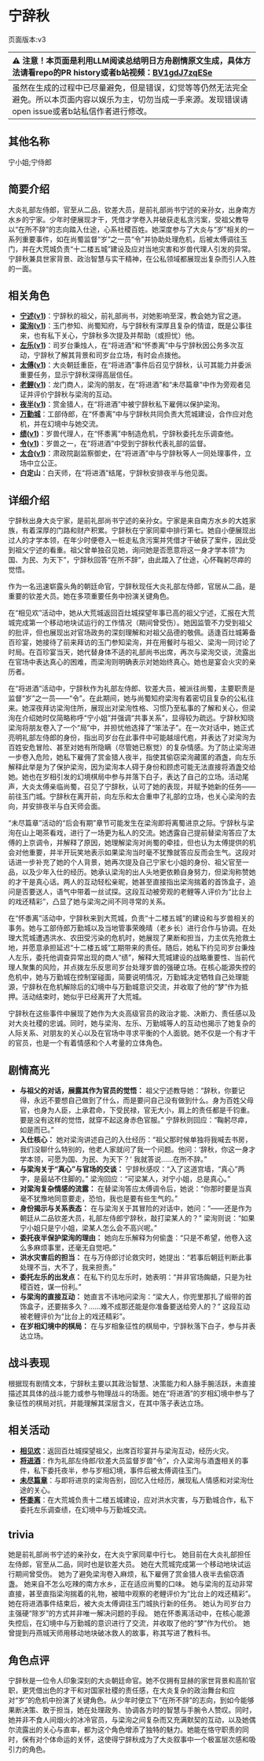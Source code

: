 # 宁辞秋
页面版本:v3
 

| :warning: 注意！本页面是利用LLM阅读总结明日方舟剧情原文生成，具体方法请看repo的PR history或者b站视频：[BV1gdJ7zqESe](https://www.bilibili.com/video/BV1gdJ7zqESe/)         |
|:----------------------------|
| 虽然在生成的过程中已尽量避免，但是错误，幻觉等等仍然无法完全避免。所以本页面内容以娱乐为主，切勿当成一手来源。发现错误请open issue或者b站私信作者进行修改。|



## 其他名称
宁小姐;宁侍郎
## 简要介绍
大炎礼部左侍郎，官至从二品，钦差大员，是前礼部尚书宁述的亲孙女，出身南方水乡的宁家。少年时便展现才干，凭借才学卷入并破获走私贪污案，受祖父教导以“在所不辞”的志向踏入仕途，心系社稷百姓。她深度参与了大炎与“岁”相关的一系列重要事件，如在尚蜀监督“岁”之一员“令”并协助处理危机，后被太傅调往玉门，并在大荒城负责“十二楼五城”建设及应对当地灾害和岁兽代理人引发的异常。宁辞秋兼具世家背景、政治智慧与实干精神，在公私领域都展现出复杂而引人入胜的一面。
## 相关角色
-   **[宁述](extended_char_ning_shu.md)([v1](../chars/extended_char_ning_shu.md))**：宁辞秋的祖父，前礼部尚书，对她影响至深，教会她为官之道。
-   **[梁洵](extended_char_liang_xun.md)([v1](../chars/extended_char_liang_xun.md))**：玉门参知、尚蜀知府，与宁辞秋有深厚且复杂的情谊，既是公事往来，也有私下关心，宁辞秋多次提及并帮助（或担忧）他。
-   **[左乐](char_4121_zuole.md)([v1](../chars/char_4121_zuole.md))**：司岁台秉烛人，在“将进酒”和“怀黍离”中与宁辞秋因公务多次互动，宁辞秋了解其背景和司岁台立场，有时会点拨他。
-   **[太傅](extended_char_tai_fu.md)([v1](../chars/extended_char_tai_fu.md))**：大炎朝廷重臣，在“将进酒”事件后召见宁辞秋，认可其能力并委派重要任务，显示宁辞秋深得高层信任。
-   **[老鲤](char_322_lmlee.md)([v1](../chars/char_322_lmlee.md))**：龙门商人，梁洵的朋友，在“将进酒”和“未尽篇章”中作为旁观者见证并评价宁辞秋与梁洵的互动。
-   **[夜半](char_476_blkngt.md)([v1](../chars/char_476_blkngt.md))**：赏金猎人，在“将进酒”中被宁辞秋私下雇佣以保护梁洵。
-   **[万勤城](extended_char_wan_qin_cheng.md)**：工部侍郎，在“怀黍离”中与宁辞秋共同负责大荒城建设，合作应对危机，并在幻境中与她交流。
-   **[绩](extended_char_ji.md)([v1](../chars/extended_char_ji.md))**：岁兽代理人，在“怀黍离”中制造危机，宁辞秋委托左乐调查他。
-   **[令](char_2023_ling.md)([v1](../chars/char_2023_ling.md))**：岁兽之一，在“将进酒”中受到宁辞秋代表礼部的监督。
-   **[太合](extended_char_tai_he.md)([v1](../chars/extended_char_tai_he.md))**：肃政院副监察御史，在“将进酒”中与宁辞秋等人一同处理事件，立场中立公正。
-   **白定山**：白天师，在“将进酒”结尾，宁辞秋安排夜半与他见面。
## 详细介绍
宁辞秋出身大炎宁家，是前礼部尚书宁述的亲孙女。宁家是来自南方水乡的大姓家族，有着深厚的门路和财产积累。宁辞秋在宁家同辈中排行第七。她自小便展现出过人的才学本领，在年少时便卷入一桩走私贪污案并凭借才干破获了案件，因此受到祖父宁述的看重。祖父曾单独召见她，询问她是否愿意将这一身才学本领“为国、为民、为天下”，宁辞秋回答“在所不辞”，由此踏入了仕途，心怀鞠躬尽瘁的觉悟。

作为一名迅速崭露头角的朝廷命官，宁辞秋现任大炎礼部左侍郎，官居从二品，是重要的钦差大员。她在多项重要任务中扮演关键角色。

在“相见欢”活动中，她从大荒城返回百灶城探望年事已高的祖父宁述，汇报在大荒城完成第一个移动地块试运行的工作情况（期间曾受伤）。她因监管不力受到祖父的批评，但也展现出对官场政务的深刻理解和对祖父品德的敬佩。适逢百灶城筹备百珍宴，她接待了前来拜访的玉门参知梁洵，并在用餐时与祖父、梁洵一同讨论了时局。在百珍宴当天，她代替身体不适的礼部尚书出席，再次与梁洵交谈，流露出在官场中表达真心的困难，而梁洵则明确表示对她始终真心。她也是宴会火灾的亲历者。

在“将进酒”活动中，宁辞秋作为礼部左侍郎、钦差大员，被派往尚蜀，主要职责是监督“岁”之一员——“令”。在此期间，她与尚蜀知府梁洵有着密切且复杂的公私往来。她深夜拜访梁洵住所，展现出对梁洵性格、习惯乃至私事的了解和关心，但梁洵在介绍她时仅简略称呼“宁小姐”并强调“共事关系”，显得较为疏远。宁辞秋知晓梁洵将朋友卷入了一个“局”中，并担忧他选择了“笨法子”。在一次对话中，她正式亮明礼部左侍郎的身份，指出司岁台在此事件中可能越俎代庖，并表达了对梁洵为百姓安危冒险、甚至对她有所隐瞒（尽管她已察觉）的复杂情感。为了防止梁洵进一步卷入危险，她私下雇佣了赏金猎人夜半，指使其偷窃梁洵藏匿的酒盏，向左乐解释此举是为了保护梁洵，因为梁洵本人碍于身份和顾虑可能无法直接将酒盏交给她。她也在岁相引发的幻境棋局中参与并落下白子，表达了自己的立场。活动尾声，大炎太傅亲临尚蜀，召见了宁辞秋，认可了她的表现，并赋予她新的任务——前往玉门城。宁辞秋在离开前，向左乐和太合重申了礼部的立场，也关心梁洵的去向，并安排夜半与白天师会面。

“未尽篇章”活动的“后会有期”章节可能发生在梁洵即将离蜀进京之际。宁辞秋与梁洵在山上喝茶看戏，进行了一场更为私人的交流。她透露自己提前替梁洵答应了太傅的上京调令，并解释了原因，她理解梁洵对尚蜀的牵挂，但也认为太傅提供的机会对他重要，并半开玩笑地表示如果梁洵当时毫不犹豫就答应反而会生气。这段对话进一步补充了她的个人背景，她再次提及自己宁家七小姐的身份、祖父官至一品，以及少年入仕的经历。她承认梁洵的出人头地更依赖自身努力，但梁洵称赞她的才干是真心话。两人的互动轻松亲昵，她甚至直接指出梁洵揣着的首饰盒子，追问是否要送人，语气中带着一丝试探。这段互动被旁观的老鲤等人评价为“比台上的戏还精彩”，凸显了她与梁洵之间不同寻常的关系。

在“怀黍离”活动中，宁辞秋来到大荒城，负责“十二楼五城”的建设和与岁兽相关的事务。她与工部侍郎万勤城以及当地管事荣晚晴（老乡长）进行合作与协调。在处理大荒城遭遇洪水、农田受污染的危机时，她展现了果断和担当，力主优先抢救土地，并愿意承担延迟“十二楼五城”工期带来的责任。随后，她私下约见司岁台秉烛人左乐，委托他调查异常出现的商人“绩”，解释大荒城建设的战略重要性、当前代理人聚集的风险，并点拨左乐反思司岁台处理岁兽的强硬立场。在核心能源失控的危机中，她与万勤城在控制室碰面，简要说明情况，万勤城决定牺牲自己处理能源，宁辞秋在危机解除后的幻境中与万勤城意识交流，并收取了他的“梦”作为抵押。活动结束时，她似乎已经离开了大荒城。

宁辞秋在这些事件中展现了她作为大炎高级官员的政治才能、决断力、责任感以及对大炎社稷的忠诚。同时，她与梁洵、左乐、万勤城等人的互动也揭示了她复杂的人际关系、对朋友的关心以及在官场中寻求平衡的个人面貌。她不仅是一个有才干的官员，也是一个有着情感和个人考量的立体角色。
## 剧情高光
- **与祖父的对话，展露其作为官员的觉悟：** 祖父宁述教导她：“辞秋，你要记得，永远不要想自己做到了什么，而是要问自己没有做到什么。身为百姓父母官，也身为人臣，上承君命，下受民禄，官无大小，肩上的责任都是千钧重。要是没有这样的觉悟，就穿不起这身赤色官服。” 宁辞秋则回应：“鞠躬尽瘁，如是而已。”
- **入仕核心：** 她对梁洵讲述自己的入仕经历：“祖父那时候单独将我喊去书房，我们没聊什么特别的，他老人家就问了我一个问题。他问：‘辞秋，你这一身才学本领，可愿为国、为民、为天下？’ 我就答说......在所不辞。”
- **与梁洵关于“真心”与官场的交谈：** 宁辞秋感叹：“入了这道宫墙，“真心”两字，是最站不住脚的。” 梁洵回应：“可梁某人，对宁小姐，总是真心。”
- **对梁洵复杂情感的流露：** 在替梁洵答应太傅调令后，她说：“你那时要是当真毫不犹豫地同意要走，恐怕，我也是要有些生气的。”
- **身份揭示与关系表态：** 在与梁洵关于其冒险的对话中，她问：“——还是作为朝廷从二品钦差大员，礼部左侍郎宁辞秋，敲打梁某人的？” 梁洵则说：“如果宁小姐只是宁小姐，梁某人怎么会不高兴呢。”
- **委托夜半保护梁洵的理由：** 她向左乐解释为何偷盏：“只是不希望，他卷入这么多麻烦事里，还毫无自觉吧。”
- **洪水灾害后的担当：** 在与万侍郎讨论救灾时，她提出：“若事后朝廷判断此事处理不当，大不了，我来担责。”
- **委托左乐的出发点：** 在私下约见左乐时，她表明：“并非官场龾龉，只是为社稷百姓，谋一份利。”
- **与梁洵的直接互动：** 她直言不讳地问梁洵：“梁大人，你兜里那扎了缎带的首饰盒子，还要揣多久？......难不成那还能是你准备要送给旁人的？” 这段互动被老鲤评价为“比台上的戏还精彩”。
- **在岁相幻境中的棋局：** 在与岁相象征性的棋局中，宁辞秋落下白子，参与并表达立场。
## 战斗表现
根据现有剧情文本，宁辞秋主要以其政治智慧、决策能力和人脉手腕活跃，未直接描述其具体的战斗能力或参与物理战斗的场面。她在“将进酒”的岁相幻境中参与了象征性的棋局对抗，并能理解其深层含义，在其中落子表达立场。
## 相关活动
-   **[相见欢](../stories/act40side.md)**：返回百灶城探望祖父，出席百珍宴并与梁洵互动，经历火灾。
-   **[将进酒](../stories/act15side.md)**：作为礼部左侍郎/钦差大员监督岁兽“令”，介入梁洵与酒盏相关的事件，私下委托夜半，参与岁相幻境，事件后被太傅调往玉门。
-   **[未尽篇章](../stories/act11mini.md)**：与即将进京的梁洵告别，回忆入仕经历，展现私人情感和对梁洵仕途的关心。
-   **[怀黍离](../stories/act31side.md)**：在大荒城负责十二楼五城建设，应对洪水灾害，与万勤城合作，私下委托左乐调查绩，在幻境中与万勤城交流。
## trivia
她是前礼部尚书宁述的亲孙女，在大炎宁家同辈中行七。
她目前在大炎礼部担任左侍郎，官至从二品，同时也是钦差大员。
她在大荒城完成第一个移动地块试运行期间曾受伤。
她为了避免梁洵卷入麻烦，私下雇佣了赏金猎人夜半去偷窃酒盏。
她来自不怎么吃辣的南方水乡，正在适应尚蜀的口味。
她与梁洵的互动非常直接，甚至直指梁洵揣着的礼物，被暗中观察的老鲤评价为“比台上的戏还精彩”。
她在将进酒事件结束后，被大炎太傅调往玉门城执行新的任务。
她认为司岁台力主强硬“除岁”的方式并非唯一解决问题的手段。
她在怀黍离活动中，在核心能源失控后，在幻境中与万勤城的意识进行了交流，并收取了他的“梦”作为代价。
她曾提到丹燕城天师用移动地块破冰救人的故事，称其写进了教科书。
## 角色点评
宁辞秋是一位令人印象深刻的大炎朝廷命官。她不仅拥有显赫的家世背景和高阶官职，更凭借出色的才干和对国家社稷的责任感，在大炎复杂的政治舞台和应对“岁”的危机中扮演了关键角色。从少年时便立下“在所不辞”的志向，到如今能够果断决策、敢于担当，她在处理政务、协调各方时的智慧与手腕令人赞叹。同时，她并非不食人间烟火的冰冷官员，与梁洵之间复杂而又充满默契的互动，以及她偶尔流露出的关心与直率，都为这个角色增添了独特的魅力。她能在恪守职责的同时，保有对个体命运的关怀，这使得宁辞秋成为了大炎叙事中一个极富层次感和吸引力的角色。